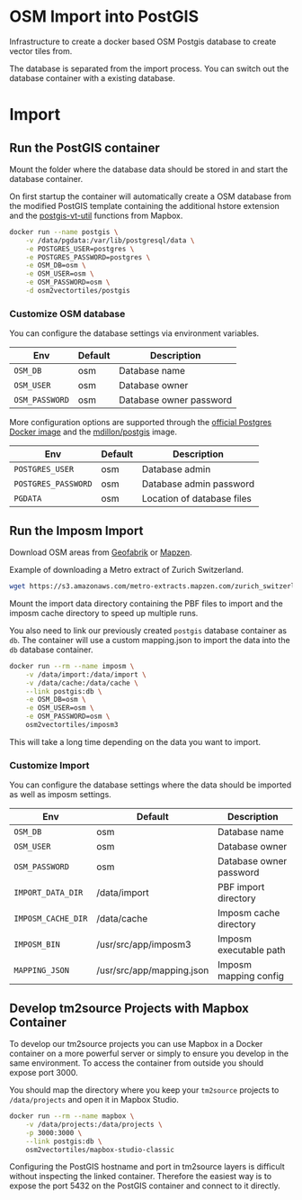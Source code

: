 # OSM Import into PostGIS

Infrastructure to create a docker based OSM Postgis database
to create vector tiles from.

The database is separated from the import process. You can switch
out the database container with a existing database.

# Import

## Run the PostGIS container

Mount the folder where the database data should be stored in
and start the database container.

On first startup the container will automatically create a OSM database from
the modified PostGIS template containing the additional hstore extension and
the [postgis-vt-util](https://github.com/mapbox/postgis-vt-util) functions from Mapbox.

```bash
docker run --name postgis \
    -v /data/pgdata:/var/lib/postgresql/data \
    -e POSTGRES_USER=postgres \
    -e POSTGRES_PASSWORD=postgres \
    -e OSM_DB=osm \
    -e OSM_USER=osm \
    -e OSM_PASSWORD=osm \
    -d osm2vectortiles/postgis
```

### Customize OSM database

You can configure the database settings via environment variables.

| Env            | Default | Description             |
|----------------|---------|-------------------------|
| `OSM_DB`       | osm     | Database name           |
| `OSM_USER`     | osm     | Database owner          |
| `OSM_PASSWORD` | osm     | Database owner password |

More configuration options are supported through the
[official Postgres Docker image](https://hub.docker.com/_/postgres/) and
the [mdillon/postgis](https://hub.docker.com/r/mdillon/postgis/) image.

| Env                 | Default | Description                |
|---------------------|---------|----------------------------|
| `POSTGRES_USER`     | osm     | Database admin             |
| `POSTGRES_PASSWORD` | osm     | Database admin password    |
| `PGDATA`            | osm     | Location of database files |

## Run the Imposm  Import

Download OSM areas from [Geofabrik](http://download.geofabrik.de/)
or [Mapzen](https://mapzen.com/data/metro-extracts).

Example of downloading a Metro extract of Zurich Switzerland.

```bash
wget https://s3.amazonaws.com/metro-extracts.mapzen.com/zurich_switzerland.osm.pbf
```

Mount the import data directory containing the PBF files to import
and the imposm cache directory to speed up multiple runs.

You also need to link our previously created `postgis` database container
as `db`.
The container will use a custom mapping.json to import the data into
the `db` database container.

```bash
docker run --rm --name imposm \
    -v /data/import:/data/import \
    -v /data/cache:/data/cache \
    --link postgis:db \
    -e OSM_DB=osm \
    -e OSM_USER=osm \
    -e OSM_PASSWORD=osm \
    osm2vectortiles/imposm3
```

This will take a long time depending on the data you want to import.

### Customize Import

You can configure the database settings where the data should be imported
as well as imposm settings.

| Env                | Default                   | Description             |
|--------------------|---------------------------|-------------------------|
| `OSM_DB`           | osm                       | Database name           |
| `OSM_USER`         | osm                       | Database owner          |
| `OSM_PASSWORD`     | osm                       | Database owner password |
| `IMPORT_DATA_DIR`  | /data/import              | PBF import directory    |
| `IMPOSM_CACHE_DIR` | /data/cache               | Imposm cache directory  |
| `IMPOSM_BIN`       | /usr/src/app/imposm3      | Imposm executable path  |
| `MAPPING_JSON`     | /usr/src/app/mapping.json | Imposm mapping config   |

## Develop tm2source Projects with Mapbox Container

To develop our tm2source projects you can use Mapbox in a Docker container on a more powerful server
or simply to ensure you develop in the same environment.
To access the container from outside you should expose port 3000.

You should map the directory where you keep your `tm2source` projects to `/data/projects` and
open it in Mapbox Studio.

```bash
docker run --rm --name mapbox \
    -v /data/projects:/data/projects \
    -p 3000:3000 \
    --link postgis:db \
    osm2vectortiles/mapbox-studio-classic
```

Configuring the PostGIS hostname and port in tm2source layers is difficult without inspecting the linked
container. Therefore the easiest way is to expose the port 5432 on the PostGIS container and connect
to it directly.
